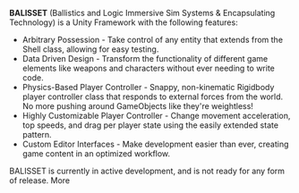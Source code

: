 **BALISSET** (Ballistics and Logic Immersive Sim Systems & Encapsulating Technology) is a Unity Framework with the following features:

- Arbitrary Possession - Take control of any entity that extends from the Shell class, allowing for easy testing.
- Data Driven Design - Transform the functionality of different game elements like weapons and characters without ever needing to write code.
- Physics-Based Player Controller - Snappy, non-kinematic Rigidbody player controller class that responds to external forces from the world. No more pushing around GameObjects like they're weightless!
-   Highly Customizable Player Controller - Change movement acceleration, top speeds, and drag per player state using the easily extended state pattern.
- Custom Editor Interfaces - Make development easier than ever, creating game content in an optimized workflow.

BALISSET is currently in active development, and is not ready for any form of release. More  

